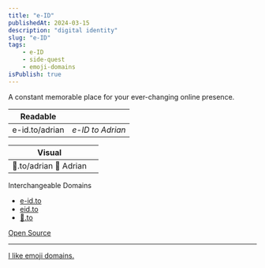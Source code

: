 ```yaml
---
title: "e-ID"
publishedAt: 2024-03-15
description: "digital identity"
slug: "e-ID"
tags:
    - e-ID
    - side-quest
    - emoji-domains
isPublish: true
---
```

A constant memorable place for your ever-changing online presence.

| Readable |  |
| ---- | ---- |
| e-id.to/adrian | _e-ID to Adrian_ |

| Visual |  |
| ---- | ---- |
| 👤️️.to/adrian 👤️ Adrian |

Interchangeable Domains
  - [e-id.to](https://e-id.to)
  - [eid.to](https://eid.to)
  - [👤️️.to](https://👤️️.to)

[Open Source](https://github.com/adriangalilea/e-id)

---
[I like emoji domains.](/blog/domain-collection)
